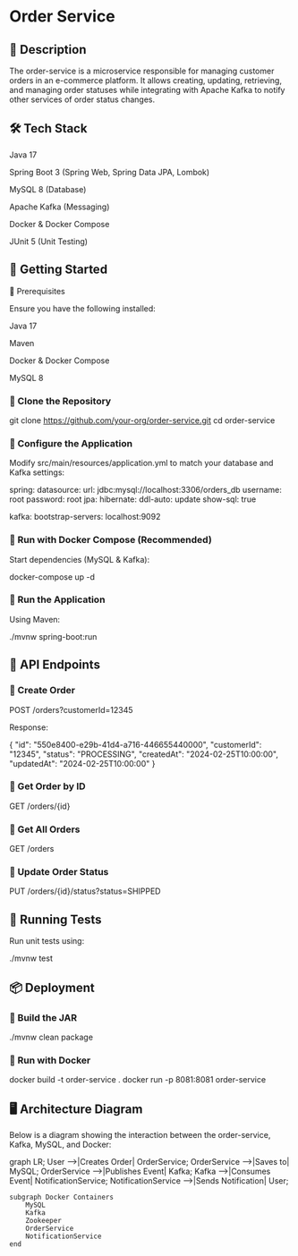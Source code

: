 # Order Service

## 📌 Description

The order-service is a microservice responsible for managing customer orders in an e-commerce platform. It allows creating, updating, retrieving, and managing order statuses while integrating with Apache Kafka to notify other services of order status changes.

## 🛠️ Tech Stack

Java 17

Spring Boot 3 (Spring Web, Spring Data JPA, Lombok)

MySQL 8 (Database)

Apache Kafka (Messaging)

Docker & Docker Compose

JUnit 5 (Unit Testing)

## 🚀 Getting Started

🔹 Prerequisites

Ensure you have the following installed:

Java 17

Maven

Docker & Docker Compose

MySQL 8

### 🔹 Clone the Repository

git clone https://github.com/your-org/order-service.git
cd order-service

### 🔹 Configure the Application

Modify src/main/resources/application.yml to match your database and Kafka settings:

spring:
  datasource:
    url: jdbc:mysql://localhost:3306/orders_db
    username: root
    password: root
  jpa:
    hibernate:
      ddl-auto: update
    show-sql: true

kafka:
  bootstrap-servers: localhost:9092

### 🔹 Run with Docker Compose (Recommended)

Start dependencies (MySQL & Kafka):

docker-compose up -d

### 🔹 Run the Application

Using Maven:

./mvnw spring-boot:run

## 📡 API Endpoints

### 🔹 Create Order

POST /orders?customerId=12345

Response:

{
  "id": "550e8400-e29b-41d4-a716-446655440000",
  "customerId": "12345",
  "status": "PROCESSING",
  "createdAt": "2024-02-25T10:00:00",
  "updatedAt": "2024-02-25T10:00:00"
}

### 🔹 Get Order by ID

GET /orders/{id}

### 🔹 Get All Orders

GET /orders

### 🔹 Update Order Status

PUT /orders/{id}/status?status=SHIPPED

## 🧪 Running Tests

Run unit tests using:

./mvnw test

## 📦 Deployment

### 🔹 Build the JAR

./mvnw clean package

### 🔹 Run with Docker

docker build -t order-service .
docker run -p 8081:8081 order-service

## 🖥️ Architecture Diagram

Below is a diagram showing the interaction between the order-service, Kafka, MySQL, and Docker:

graph LR;
    User -->|Creates Order| OrderService;
    OrderService -->|Saves to| MySQL;
    OrderService -->|Publishes Event| Kafka;
    Kafka -->|Consumes Event| NotificationService;
    NotificationService -->|Sends Notification| User;

    subgraph Docker Containers
        MySQL
        Kafka
        Zookeeper
        OrderService
        NotificationService
    end
